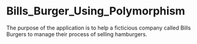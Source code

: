 # Bills_Burger_Using_Polymorphism
 The purpose of the application is to help a ficticious company called Bills Burgers to manage their process of selling hamburgers.
